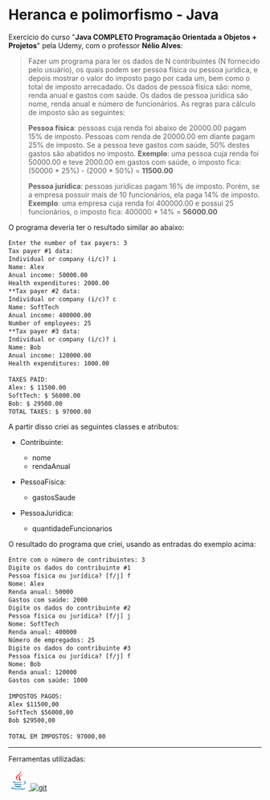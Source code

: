 

# Heranca e polimorfismo - Java

Exercício do curso "**Java COMPLETO Programação Orientada a Objetos + Projetos**" pela Udemy, com o professor **Nélio Alves**:


>Fazer um programa para ler os dados de N contribuintes (N fornecido pelo usuário), os quais podem ser pessoa física ou pessoa jurídica, e depois mostrar o valor do imposto pago por cada um, bem como o total de imposto arrecadado. Os dados de pessoa física são: nome, renda anual e gastos com saúde. Os dados de pessoa jurídica são nome, renda anual e número de funcionários. As regras para cálculo de imposto são as seguintes: 
>
>**Pessoa física**: pessoas cuja renda foi abaixo de 20000.00 pagam 15% de imposto. Pessoas com renda de 20000.00 em diante pagam 25% de imposto. Se a pessoa teve gastos com saúde, 50% destes gastos são abatidos no imposto. 
>**Exemplo**: uma pessoa cuja renda foi 50000.00 e teve 2000.00 em gastos com saúde, o imposto fica: (50000 * 25%) - (2000 * 50%) = **11500.00** 
>
>**Pessoa jurídica**: pessoas jurídicas pagam 16% de imposto. Porém, se a empresa possuir mais de 10 funcionários, ela paga 14% de imposto. 
>**Exemplo**: uma empresa cuja renda foi 400000.00 e possui 25 funcionários, o imposto fica: 400000 * 14% = **56000.00**

O programa deveria ter o resultado similar ao abaixo:

    Enter the number of tax payers: 3 
    Tax payer #1 data: 
    Individual or company (i/c)? i
    Name: Alex 
    Anual income: 50000.00 
    Health expenditures: 2000.00 
    **Tax payer #2 data: 
    Individual or company (i/c)? c 
    Name: SoftTech
    Anual income: 400000.00 
    Number of employees: 25 
    **Tax payer #3 data: 
    Individual or company (i/c)? i
    Name: Bob 
    Anual income: 120000.00 
    Health expenditures: 1000.00 
    
    TAXES PAID: 
    Alex: $ 11500.00 
    SoftTech: $ 56000.00 
    Bob: $ 29500.00 
    TOTAL TAXES: $ 97000.00

A partir disso criei as seguintes classes e atributos:

 - Contribuinte:
	 - nome
	 - rendaAnual

 - PessoaFisica:
	 - gastosSaude

 - PessoaJuridica:
	 - quantidadeFuncionarios

   
O resultado do programa que criei, usando as entradas do exemplo acima:

    Entre com o número de contribuintes: 3
    Digite os dados do contribuinte #1
    Pessoa física ou jurídica? [f/j] f
    Nome: Alex
    Renda anual: 50000
    Gastos com saúde: 2000
    Digite os dados do contribuinte #2
    Pessoa física ou jurídica? [f/j] j
    Nome: SoftTech
    Renda anual: 400000
    Número de empregados: 25
    Digite os dados do contribuinte #3
    Pessoa física ou jurídica? [f/j] f
    Nome: Bob
    Renda anual: 120000
    Gastos com saúde: 1000
    
    IMPOSTOS PAGOS:
    Alex $11500,00
    SoftTech $56000,00
    Bob $29500,00
    
    TOTAL EM IMPOSTOS: 97000,00

---
Ferramentas utilizadas: 
<p align="left">
<a href="https://www.java.com" target="_blank" rel="noreferrer"> <img src="https://raw.githubusercontent.com/devicons/devicon/master/icons/java/java-original.svg" alt="java" width="40" height="40"/> </a>
<a href="https://www.w3.org/html/" target="_blank" rel="noreferrer"> 
 <a href="https://git-scm.com/" target="_blank" rel="noreferrer"> <img src="https://www.vectorlogo.zone/logos/git-scm/git-scm-icon.svg" alt="git" width="40" height="40"/> 